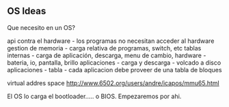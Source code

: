 OS Ideas
--------------------------

Que necesito en un OS?

api contra el hardware - los programas no necesitan acceder al hardware
gestion de memoria     - carga relativa de programas, switch, etc
tablas internas        - carga de aplicación, descarga, menu de cambio,
hardware               - bateria, io, pantalla, brillo
aplicaciones           - carga y descarga - volcado a disco
aplicaciones           - tabla - cada aplicacion debe proveer de una tabla de bloques


virtual addres space
http://www.6502.org/users/andre/icapos/mmu65.html

El OS lo carga el bootloader..... o BIOS. Empezaremos por ahi.





